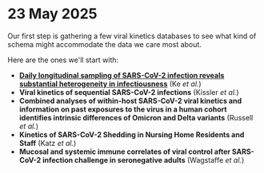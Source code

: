 # 23 May 2025
Our first step is gathering a few viral kinetics databases to see what kind of schema might accommodate the data we care most about. 

Here are the ones we'll start with: 

- [**Daily longitudinal sampling of SARS-CoV-2 infection reveals substantial heterogeneity in infectiousness**](https://static-content.springer.com/esm/art%3A10.1038%2Fs41564-022-01105-z/MediaObjects/41564_2022_1105_MOESM4_ESM.xlsx) (Ke *et al.*)
- **Viral kinetics of sequential SARS-CoV-2 infections** (Kissler *et al.*)
- **Combined analyses of within-host SARS-CoV-2 viral kinetics and information on past exposures to the virus in a human cohort identifies intrinsic differences of Omicron and Delta variants** (Russell *et al.*)
- **Kinetics of SARS-CoV-2 Shedding in Nursing Home Residents and Staff** (Katz *et al.*)
- **Mucosal and systemic immune correlates of viral control after SARS-CoV-2 infection challenge in seronegative adults** (Wagstaffe *et al.*)